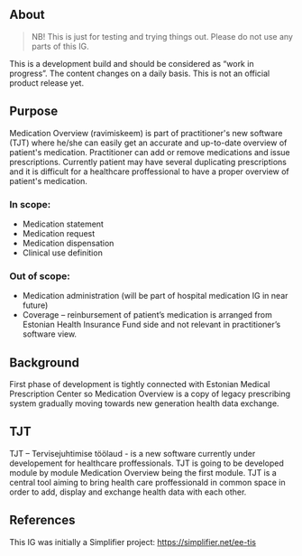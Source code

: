 ## About

> NB! This is just for testing and trying things out. Please do not use any parts of this IG.

This is a development build and should be considered as “work in progress”. The content changes on a daily basis. This is not an official product release yet.

## Purpose

Medication Overview (ravimiskeem) is part of practitioner's new software (TJT) where he/she can easily get an accurate and up-to-date overview of patient's medication. Practitioner can add or remove medications and issue prescriptions. Currently patient may have several duplicating prescriptions and it is difficult for a healthcare proffessional to have a proper overview of patient's medication. 

### In scope:

-	Medication statement
-	Medication request
-	Medication dispensation
-   Clinical use definition

### Out of scope:

-	Medication administration (will be part of hospital medication IG in near future)
-	Coverage – reinbursement of patient’s medication is arranged from Estonian Health Insurance Fund side and not relevant in practitioner’s software view.

## Background

First phase of development is tightly connected with Estonian Medical Prescription Center so Medication Overview is a copy of legacy prescribing system gradually moving towards new generation health data exchange.

## TJT

TJT – Tervisejuhtimise töölaud - is a new software currently under developement for healthcare proffessionals. TJT is going to be developed module by module Medication Overview being the first module. TJT is a central tool aiming to bring health care proffessionald in common space in order to add, display and exchange health data with each other.


## References

This IG was initially a Simplifier project: https://simplifier.net/ee-tis 
